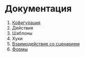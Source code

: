 # Документация

1. [Кофигурация](./config.md)
1. Действия
1. Шаблоны
1. Хуки
1. [Взаимодействие со сценарием](./scenario.md)
1. [Формы](./forms.md)
